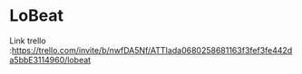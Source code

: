 # LoBeat
 Link trello :https://trello.com/invite/b/nwfDA5Nf/ATTIada0680258681163f3fef3fe442da5bbE3114960/lobeat
